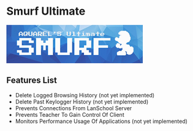 Smurf Ultimate
====

![Smurf Ultimate](https://raw.githubusercontent.com/AquarelMc/SmurfUltimate/master/Resources/splashScreen.gif)

Features List
------------
- Delete Logged Browsing History (not yet implemented)
- Delete Past Keylogger History (not yet implemented)
- Prevents Connections From LanSchool Server
- Prevents Teacher To Gain Control Of Client
- Monitors Performance Usage Of Applications (not yet implemented)
